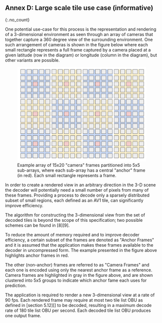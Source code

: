 ## Annex D: Large scale tile use case (informative)
{:.no_count}

One potential use-case for this process is the representation and rendering of a 3-dimensional environment
as seen through an array of cameras that together capture a 360 degree view of the surrounding environment.
One such arrangement of cameras is shown in the figure below where each small rectangle represents a full
frame captured by a camera placed at a given latitude (row in the diagram) or longitude (column in the diagram), but other variants are possible.

<figure class="figure center-block">
  <img alt="" src="assets/images/large_scale_camera_frames.png" class="figure-img img-fluid">
  <figcaption class="figure-caption">Example array of 15x20 "camera" frames partitioned into 5x5 sub-arrays,
  where each sub-array has a central "anchor" frame (in red). Each small rectangle represents a frame.</figcaption>
</figure>
 
In order to create a rendered view in an arbitrary direction in the 3-D scene the decoder will potentially need a small number of pixels from many of these frames. Providing a process to decode only a sparsely distributed subset of small regions, each defined as an AV1 tile, can significantly improve efficiency.
 
The algorithm for constructing the 3-dimensional view from the set of decoded tiles is beyond the scope of this specification;
two possible schemes can be found in [8][9].
 
To reduce the amount of memory required and to improve decoder efficiency, a certain subset of the frames are denoted as "Anchor Frames"
and it is assumed that the application makes these frames available to the decoder in uncompressed form.
The example presented in the figure above highlights anchor frames in red.
 
The other (non-anchor) frames are referred to as "Camera Frames" and each one is encoded using only the nearest anchor
frame as a reference. Camera frames are highlighted in gray in the figure above,
and are shown clustered into 5x5 groups to indicate which anchor fame each uses for prediction.
 
The application is required to render a new 3-dimensional view at a rate of 90 fps. Each rendered frame may require at most two tile list OBU as defined in [section 5.12][] to be decoded, resulting in a maximum decode rate of 180 tile list OBU per second. Each decoded tile list OBU produces one output frame.

